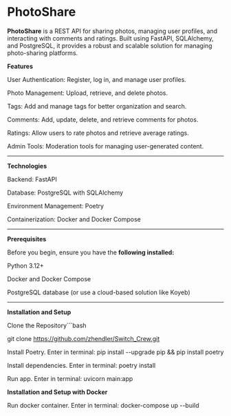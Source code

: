 # **PhotoShare**

**PhotoShare** is a REST API for sharing photos, managing user profiles, and interacting with comments and ratings. Built using FastAPI, SQLAlchemy, and PostgreSQL, it provides a robust and scalable solution for managing photo-sharing platforms.

**Features**

User Authentication: Register, log in, and manage user profiles.

Photo Management: Upload, retrieve, and delete photos.

Tags: Add and manage tags for better organization and search.

Comments: Add, update, delete, and retrieve comments for photos.

Ratings: Allow users to rate photos and retrieve average ratings.

Admin Tools: Moderation tools for managing user-generated content.

---

**Technologies**

Backend: FastAPI

Database: PostgreSQL with SQLAlchemy

Environment Management: Poetry

Containerization: Docker and Docker Compose

---

**Prerequisites**

Before you begin, ensure you have the **following installed:**

Python 3.12+

Docker and Docker Compose

PostgreSQL database (or use a cloud-based solution like Koyeb)

---

**Installation and Setup**

Clone the Repository```bash

git clone https://github.com/zhendler/Switch_Crew.git

Install Poetry.
Enter in terminal: pip install --upgrade pip && pip install poetry

Install dependencies.
Enter in terminal: poetry install

Run app.
Enter in terminal: uvicorn main:app


**Installation and Setup with Docker**

Run docker container.
Enter in terminal: docker-compose up --build
